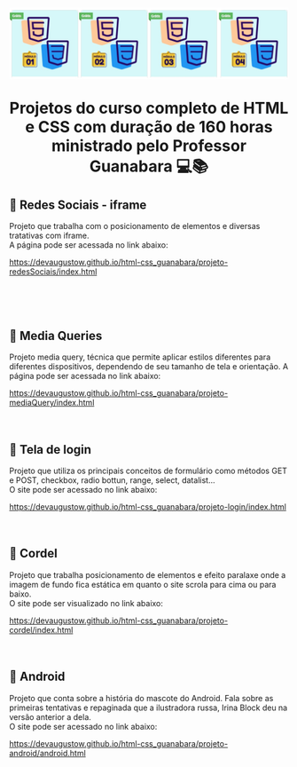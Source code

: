 <h1 align="center">
    <img src="img-title/logo-curso-modulos.jpg">
    <p>Projetos do curso completo de HTML e CSS  com duração de 160 horas ministrado pelo Professor Guanabara 💻📚</p>
</h1>

## 📘 Redes Sociais - iframe

Projeto que trabalha com o posicionamento de elementos e diversas tratativas com iframe.<br>
A página pode ser acessada no link abaixo:

<a href="https://devaugustow.github.io/html-css_guanabara/projeto-redesSociais/index.html">https://devaugustow.github.io/html-css_guanabara/projeto-redesSociais/index.html</a>

<br><br><br>


## 📘 Media Queries

Projeto media query, técnica que permite aplicar estilos diferentes para diferentes dispositivos, dependendo de seu tamanho de tela e orientação.
A página pode ser acessada no link abaixo:


<a href="https://devaugustow.github.io/html-css_guanabara/projeto-mediaQuery/index.html">https://devaugustow.github.io/html-css_guanabara/projeto-mediaQuery/index.html</a>
<br><br><br>


## 📘 Tela de login

Projeto que utiliza os principais conceitos de formulário como métodos GET e POST, checkbox, radio bottun, range, select, datalist...<br>
O site pode ser acessado no link abaixo:

<a href="https://devaugustow.github.io/html-css_guanabara/projeto-login/index.html">https://devaugustow.github.io/html-css_guanabara/projeto-login/index.html</a>
<br><br><br>

## 📘 Cordel

Projeto que trabalha posicionamento de elementos e efeito paralaxe onde a imagem de fundo fica estática em quanto o site scrola para cima ou para baixo.<br>
O site pode ser visualizado no link abaixo:

<a href="https://devaugustow.github.io/html-css_guanabara/projeto-cordel/index.html">https://devaugustow.github.io/html-css_guanabara/projeto-cordel/index.html</a>
<br><br><br>

## 📘 Android

Projeto que conta sobre a história do mascote do Android. Fala sobre as primeiras tentativas e repaginada que a ilustradora russa, Irina Block deu na versão anterior a dela.<br>
O site pode ser acessado no link abaixo:

<a href="https://devaugustow.github.io/html-css_guanabara/projeto-android/android.html"> https://devaugustow.github.io/html-css_guanabara/projeto-android/android.html</a>





